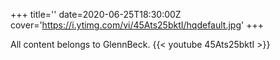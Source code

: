 +++
title=''
date=2020-06-25T18:30:00Z
cover='https://i.ytimg.com/vi/45Ats25bktI/hqdefault.jpg'
+++

All content belongs to GlennBeck.
{{< youtube 45Ats25bktI >}}
